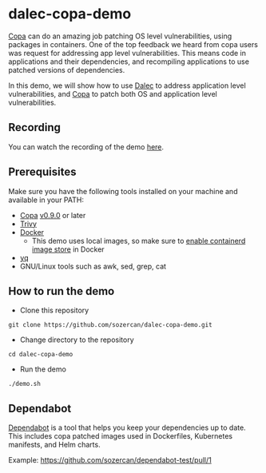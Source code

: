 # dalec-copa-demo

[Copa](https://github.com/project-copacetic/copacetic) can do an amazing job patching OS level vulnerabilities, using packages in containers. One of the top feedback we heard from copa users was request for addressing app level vulnerabilities. This means code in applications and their dependencies, and recompiling applications to use patched versions of dependencies.

In this demo, we will show how to use [Dalec](https://github.com/Azure/dalec) to address application level vulnerabilities, and [Copa](https://github.com/project-copacetic/copacetic) to patch both OS and application level vulnerabilities.

## Recording

You can watch the recording of the demo [here](https://asciinema.org/a/aM9sx9dSzbvZMaHgCwJaDeDjx).

## Prerequisites

Make sure you have the following tools installed on your machine and available in your PATH:
- [Copa](https://github.com/project-copacetic/copacetic) [v0.9.0](https://github.com/project-copacetic/copacetic/releases/tag/v0.9.0) or later
- [Trivy](https://github.com/aquasecurity/trivy)
- [Docker](https://docs.docker.com/engine/install/)
  - This demo uses local images, so make sure to [enable containerd image store](https://docs.docker.com/engine/storage/containerd/) in Docker
- [yq](https://github.com/mikefarah/yq)
- GNU/Linux tools such as awk, sed, grep, cat

## How to run the demo

- Clone this repository

```shell
git clone https://github.com/sozercan/dalec-copa-demo.git
```

- Change directory to the repository

```shell
cd dalec-copa-demo
```

- Run the demo

```shell
./demo.sh
```

## Dependabot

[Dependabot](https://docs.github.com/en/code-security/getting-started/dependabot-quickstart-guide) is a tool that helps you keep your dependencies up to date. This includes copa patched images used in Dockerfiles, Kubernetes manifests, and Helm charts.

Example: https://github.com/sozercan/dependabot-test/pull/1
